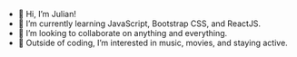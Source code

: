 - 👋 Hi, I’m Julian!
- 🌱 I’m currently learning JavaScript, Bootstrap CSS, and ReactJS.
- 💞️ I’m looking to collaborate on anything and everything.
- 👀 Outside of coding, I’m interested in music, movies, and staying active.
<!---
JGreen333/JGreen333 is a ✨ special ✨ repository because its `README.md` (this file) appears on your GitHub profile.
You can click the Preview link to take a look at your changes.
--->
